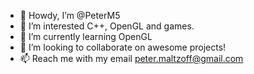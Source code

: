 - 👋 Howdy, I’m @PeterM5
- 👀 I’m interested C++, OpenGL and games.
- 🌱 I’m currently learning OpenGL
- 💞️ I’m looking to collaborate on awesome projects!
- 📫 Reach me with my email peter.maltzoff@gmail.com

<!---
PeterM5/PeterM5 is a ✨ special ✨ repository because its `README.md` (this file) appears on your GitHub profile.
You can click the Preview link to take a look at your changes.
--->

